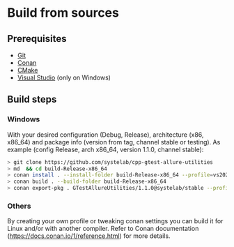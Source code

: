 # Build from sources

## Prerequisites
  - [Git](https://git-scm.com/)
  - [Conan](https://conan.io/)
  - [CMake](https://cmake.org/)
  - [Visual Studio](https://visualstudio.microsoft.com/) (only on Windows)

## Build steps
### Windows
With your desired configuration (Debug, Release), architecture (x86, x86_64) and package info (version from tag, channel stable or testing).
As example (config Release, arch x86_64, version 1.1.0, channel stable):

``` bash
> git clone https://github.com/systelab/cpp-gtest-allure-utilities
> md  && cd build-Release-x86_64
> conan install . --install-folder build-Release-x86_64 --profile=vs2022.conanprofile -s build_type=Release -s arch=x86_64
> conan build . --build-folder build-Release-x86_64
> conan export-pkg . GTestAllureUtilities/1.1.0@systelab/stable --profile=vs2022.conanprofile -s build_type=Release -s arch=x86_64 --force
```

### Others
By creating your own profile or tweaking conan settings you can build it for Linux and/or with another compiler.
Refer to Conan documentation (https://docs.conan.io/1/reference.html) for more details.